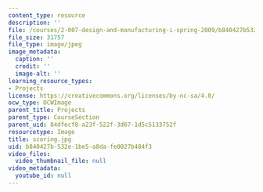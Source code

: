 ```yaml
---
content_type: resource
description: ''
file: /courses/2-007-design-and-manufacturing-i-spring-2009/b840427b532e1be5a8dafe0027b484f3_scoring.jpg
file_size: 31757
file_type: image/jpeg
image_metadata:
  caption: ''
  credit: ''
  image-alt: ''
learning_resource_types:
- Projects
license: https://creativecommons.org/licenses/by-nc-sa/4.0/
ocw_type: OCWImage
parent_title: Projects
parent_type: CourseSection
parent_uid: 84dfecf8-a23f-522f-3d67-1d5c5133752f
resourcetype: Image
title: scoring.jpg
uid: b840427b-532e-1be5-a8da-fe0027b484f3
video_files:
  video_thumbnail_file: null
video_metadata:
  youtube_id: null
---
```

